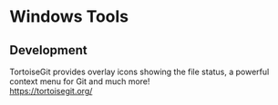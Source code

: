 # Windows Tools

## Development
TortoiseGit provides overlay icons showing the file status, a powerful context menu for Git and much more!
<br> https://tortoisegit.org/
